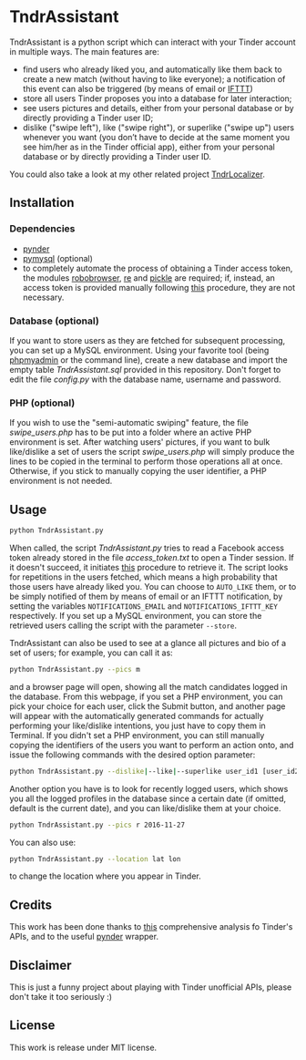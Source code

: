 # TndrAssistant
TndrAssistant is a python script which can interact with your Tinder account in multiple ways. The main features are:

 - find users who already liked you, and automatically like them back to create a new match (without having to like everyone); a notification of this event can also be triggered (by means of email or [IFTTT](www.ifttt.com))
 - store all users Tinder proposes you into a database for later interaction;
 - see users pictures and details, either from your personal database or by directly providing a Tinder user ID;
 - dislike ("swipe left"), like ("swipe right"), or superlike ("swipe up") users whenever you want (you don’t have to decide at the same moment you see him/her as in the Tinder official app), either from your personal database or by directly providing a Tinder user ID.

You could also take a look at my other related project [TndrLocalizer](https://github.com/Vinz87/TndrLocalizer).

## Installation
### Dependencies
- [pynder](https://github.com/charliewolf/pynder)
- [pymysql](https://github.com/PyMySQL/PyMySQL) (optional)
- to completely automate the process of obtaining a Tinder access token, the modules [robobrowser](https://github.com/jmcarp/robobrowser), [re](https://docs.python.org/2/library/re.html) and [pickle](https://docs.python.org/2/library/pickle.html) are required; if, instead, an access token is provided manually following [this](https://gist.github.com/rtt/10403467#gistcomment-1846343) procedure, they are not necessary.

### Database (optional)
If you want to store users as they are fetched for subsequent processing, you can set up a MySQL environment. Using your favorite tool (being [phpmyadmin](https://www.phpmyadmin.net) or the command line), create a new database and import the empty table *TndrAssistant.sql* provided in this repository. Don't forget to edit the file *config.py* with the database name, username and password.

### PHP (optional)
If you wish to use the "semi-automatic swiping" feature, the file *swipe_users.php* has to be put into a folder where an active PHP environment is set. After watching users' pictures, if you want to bulk like/dislike a set of users the script *swipe_users.php* will simply produce the lines to be copied in the terminal to perform those operations all at once. Otherwise, if you stick to manually copying the user identifier, a PHP environment is not needed.

## Usage
```bash
python TndrAssistant.py 
```
When called, the script *TndrAssistant.py* tries to read a Facebook access token already stored in the file *access_token.txt* to open a Tinder session. If it doesn't succeed, it initiates [this](https://gist.github.com/rtt/10403467#gistcomment-1846343) procedure to retrieve it.
The script looks for repetitions in the users fetched, which means a high probability that those users have already liked you.
You can choose to `AUTO_LIKE` them, or to be simply notified of them by means of email or an IFTTT notification, by setting the variables `NOTIFICATIONS_EMAIL` and `NOTIFICATIONS_IFTTT_KEY` respectively.
If you set up a MySQL environment, you can store the retrieved users calling the script with the parameter `--store`.

TndrAssistant can also be used to see at a glance all pictures and bio of a set of users; for example, you can call it as:
```bash
python TndrAssistant.py --pics m
```
and a browser page will open, showing all the match candidates logged in the database.
From this webpage, if you set a PHP environment, you can pick your choice for each user, click the Submit button, and another page will appear with the automatically generated commands for actually performing your like/dislike intentions, you just have to copy them in Terminal.
If you didn't set a PHP environment, you can still manually copying the identifiers of the users you want to perform an action onto, and issue the following commands with the desired option parameter:
```bash
python TndrAssistant.py --dislike|--like|--superlike user_id1 [user_id2 ...]
```
Another option you have is to look for recently logged users, which shows you all the logged profiles in the database since a certain date (if omitted, default is the current date), and you can like/dislike them at your choice.
```bash
python TndrAssistant.py --pics r 2016-11-27
```
You can also use:
```bash
python TndrAssistant.py --location lat lon
```
to change the location where you appear in Tinder.

## Credits
This work has been done thanks to [this](https://gist.github.com/rtt/10403467) comprehensive analysis fo Tinder's APIs, and to the useful [pynder](https://github.com/charliewolf/pynder) wrapper.

## Disclaimer
This is just a funny project about playing with Tinder unofficial APIs, please don't take it too seriously :)

## License
This work is release under MIT license.